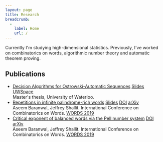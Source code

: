 ```yaml
---
layout: page
title: Research
breadcrumb:
  -
    label: Home
    url: /
---
```


Currently I'm studying high-dimensional statistics. Previously, I've worked on combinatorics on words, algorithmic number theory and automatic theorem proving.

## <a href="https://scholar.google.com/citations?user=DPt626YAAAAJ&hl=en"><i class="fas fa-graduation-cap"></i></a> Publications

<ul class="list-group">
  <li class="list-group-item">
    <span><a href="http://hdl.handle.net/10012/15845">Decision Algorithms for Ostrowski-Automatic Sequences</a></span>
    <span class="float-right">
      <a class="btn btn-sm btn-outline-success btn-research" href="/pdfs/slides/Ostrowski-Decision-Algorithms.pdf">Slides</a>
      <a class="btn btn-sm btn-outline-primary btn-research" href="http://hdl.handle.net/10012/15845">UWSpace</a>
    </span>
    <br>
    Master's thesis, University of Waterloo.
  </li>
  <li class="list-group-item">
    <span><a href="https://doi.org/10.1007/978-3-030-28796-2_7">Repetitions in infinite palindrome-rich words</a></span>
    <span class="float-right">
      <a class="btn btn-sm btn-outline-success btn-research" href="/pdfs/slides/Repetitions-Rich-Words.pdf">Slides</a>
      <a class="btn btn-sm btn-outline-primary btn-research" href="https://doi.org/10.1007/978-3-030-28796-2_7">DOI</a>
      <a class="btn btn-sm btn-outline-primary btn-research" href="https://arxiv.org/abs/1904.10028">arXiv</a>
    </span>
    <br>
    Aseem Baranwal, Jeffrey Shallit. International Conference on Combinatorics on Words.
    <a href="https://doi.org/10.1007/978-3-030-28796-2">WORDS 2019</a>
  </li>
  <li class="list-group-item">
    <span><a href="https://doi.org/10.1007/978-3-030-28796-2_6">Critical exponent of balanced words via the Pell number system</a></span>
    <span class="float-right">
      <a class="btn btn-sm btn-outline-primary btn-research" href="https://doi.org/10.1007/978-3-030-28796-2_6">DOI</a>
      <a class="btn btn-sm btn-outline-primary btn-research" href="https://arxiv.org/abs/1902.00503">arXiv</a>
    </span>
    <br>
    Aseem Baranwal, Jeffrey Shallit. International Conference on Combinatorics on Words.
    <a href="https://doi.org/10.1007/978-3-030-28796-2">WORDS 2019</a>
  </li>
</ul>

<!-- ## Manuscripts
<ul class="list-group">
  <li class="list-group-item">
    <div class="row-fluid">
      <a href="{{site.base_url}}/manuscripts/network-privacy-bitcoin.pdf">
        <span class="font-weight-bold">Enhancing network privacy in Bitcoin</span>
      </a>
    </div>
    <div class="row-fluid">
      <small>
        Aseem Baranwal, Ben Armstrong
      </small>
    </div>
    <div class="row-fluid">
    </div>
  </li>
  <li class="list-group-item">
    <div class="row-fluid">
      <a href="{{site.base_url}}/manuscripts/dominating-set-interval-graphs.pdf">
        <span class="font-weight-bold">Minimum distance total <var>k</var>-dominating set in interval graphs</span>
      </a>
    </div>
    <div class="row-fluid">
      <small>
        Dinabandhu Pradhan, Aseem Baranwal, Sachin Grover
      </small>
    </div>
    <div class="row-fluid">
    </div>
  </li>
  <li class="list-group-item">
    <div class="row-fluid">
      <a href="{{site.base_url}}/manuscripts/historical-max-range-sum.pdf">
      <span class="font-weight-bold">Historical min/max range-sum queries</span>
      </a>
    </div>
    <div class="row-fluid">
      <small>
        Aseem Baranwal, Trevor Clokie
      </small>
    </div>
    <div class="row-fluid">
    </div>
  </li>
  <li class="list-group-item">
    <div class="row-fluid">
      <a href="{{site.base_url}}/manuscripts/bandwidth-guarantees-datacenter.pdf">
      <span class="font-weight-bold">Resource allocation in datacenters for data-parallel frameworks</span>
      </a>
    </div>
    <div class="row-fluid">
      <small>
        Aseem Baranwal, Sachin Grover, Nishit Parekh, Purvi Tiwari
      </small>
    </div>
    <div class="row-fluid">
    </div>
  </li>
</ul> -->
